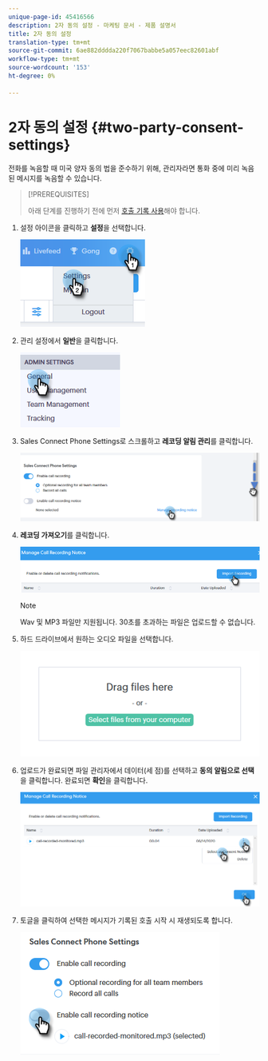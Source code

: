 ```yaml
---
unique-page-id: 45416566
description: 2자 동의 설정 - 마케팅 문서 - 제품 설명서
title: 2자 동의 설정
translation-type: tm+mt
source-git-commit: 6ae882dddda220f7067babbe5a057eec82601abf
workflow-type: tm+mt
source-wordcount: '153'
ht-degree: 0%

---
```



# 2자 동의 설정 {#two-party-consent-settings}

전화를 녹음할 때 미국 양자 동의 법을 준수하기 위해, 관리자라면 통화 중에 미리 녹음된 메시지를 녹음할 수 있습니다.

>[!PREREQUISITES]
>
>아래 단계를 진행하기 전에 먼저 [호출 기록 사용](/help/marketo/product-docs/marketo-sales-connect/phone/enable-call-recording.md)해야 합니다.

1. 설정 아이콘을 클릭하고 **설정**&#x200B;을 선택합니다.

   ![](assets/one-1.png)

1. 관리 설정에서 **일반**&#x200B;을 클릭합니다.

   ![](assets/two-1.png)

1. Sales Connect Phone Settings로 스크롤하고 **레코딩 알림 관리**&#x200B;를 클릭합니다.

   ![](assets/three-1.png)

1. **레코딩 가져오기**&#x200B;를 클릭합니다.

   ![](assets/four-1.png)

   >[!NOTE]
   >
   >Wav 및 MP3 파일만 지원됩니다. 30초를 초과하는 파일은 업로드할 수 없습니다.

1. 하드 드라이브에서 원하는 오디오 파일을 선택합니다.

   ![](assets/five.png)

1. 업로드가 완료되면 파일 관리자에서 데이터(세 점)를 선택하고 **동의 알림으로 선택**&#x200B;을 클릭합니다. 완료되면 **확인**&#x200B;을 클릭합니다.

   ![](assets/six.png)

1. 토글을 클릭하여 선택한 메시지가 기록된 호출 시작 시 재생되도록 합니다.

   ![](assets/seven.png)
